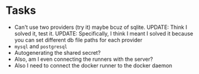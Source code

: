 # Tasks
* Can't use two providers (try it) maybe bcuz of sqlite. UPDATE: Think I solved it, test it. UPDATE: Specifically, I think I meant I solved it because you can set different db file paths for each provider
* `mysql` and `postgresql`
* Autogenerating the shared secret?
* Also, am I even connecting the runners with the server?
* Also I need to connect the docker runner to the docker daemon
